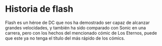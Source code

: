 # Historia de flash

Flash es un héroe de DC que nos ha demostrado ser capaz de alcanzar grandes velocidades, y también ha sido comparado con Sonic en una carrera, pero con los hechos del mencionado cómic de Los Eternos, puede que este ya no tenga el título del más rápido de los cómics. 
